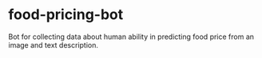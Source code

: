 # food-pricing-bot
Bot for collecting data about human ability in predicting food price from an image and text description.
